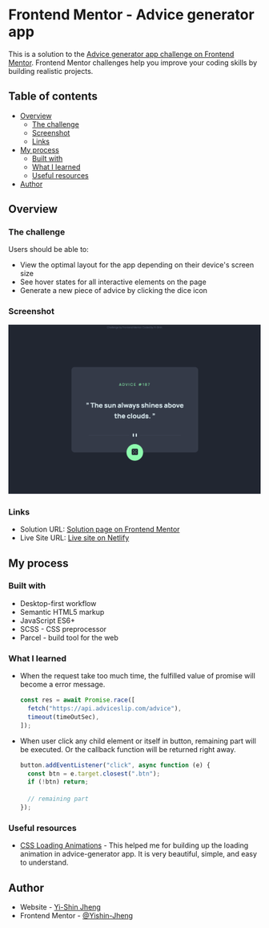# Frontend Mentor - Advice generator app

This is a solution to the [Advice generator app challenge on Frontend Mentor](https://www.frontendmentor.io/challenges/advice-generator-app-QdUG-13db). Frontend Mentor challenges help you improve your coding skills by building realistic projects.

## Table of contents

- [Overview](#overview)
  - [The challenge](#the-challenge)
  - [Screenshot](#screenshot)
  - [Links](#links)
- [My process](#my-process)
  - [Built with](#built-with)
  - [What I learned](#what-i-learned)
  - [Useful resources](#useful-resources)
- [Author](#author)

## Overview

### The challenge

Users should be able to:

- View the optimal layout for the app depending on their device's screen size
- See hover states for all interactive elements on the page
- Generate a new piece of advice by clicking the dice icon

### Screenshot

![](./screenshot.png)

### Links

- Solution URL: [Solution page on Frontend Mentor](https://www.frontendmentor.io/solutions/advice-generator-app-9TRmV4ytOx)
- Live Site URL: [Live site on Netlify](https://advice-generator-yishin.netlify.app/)

## My process

### Built with

- Desktop-first workflow
- Semantic HTML5 markup
- JavaScript ES6+
- SCSS - CSS preprocessor
- Parcel - build tool for the web

### What I learned

- When the request take too much time, the fulfilled value of promise will become a error message.

  ```js
  const res = await Promise.race([
    fetch("https://api.adviceslip.com/advice"),
    timeout(timeOutSec),
  ]);
  ```

- When user click any child element or itself in button, remaining part will be executed. Or the callback function will be returned right away.

  ```js
  button.addEventListener("click", async function (e) {
    const btn = e.target.closest(".btn");
    if (!btn) return;

    // remaining part
  });
  ```

### Useful resources

- [CSS Loading Animations](https://codepen.io/AlexWarnes/pen/jXYYKL) - This helped me for building up the loading animation in advice-generator app. It is very beautiful, simple, and easy to understand.

## Author

- Website - [Yi-Shin Jheng](https://github.com/Yishin-Jheng)
- Frontend Mentor - [@Yishin-Jheng](https://www.frontendmentor.io/profile/Yishin-Jheng)
